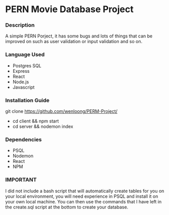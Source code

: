 # PERN Movie Database Project  
### Description
A simple PERN Porject, it has some bugs and lots of things that can be improved on such as user validation or input validation and so on.

### Language Used
- Postgres SQL
- Express
- React
- Node.js
- Javascript

### Installation Guide
git clone https://github.com/wenloong/PERM-Project/
- cd client && npm start
- cd server && nodemon index

### Dependencies
- PSQL
- Nodemon
- React
- NPM

### IMPORTANT
I did not include a bash script that will automatically create tables for you on your local environment, you will need experience in PSQL and install it on your own local machine. You can then use the commands that I have left in the create.sql script at the bottom to create your database.
